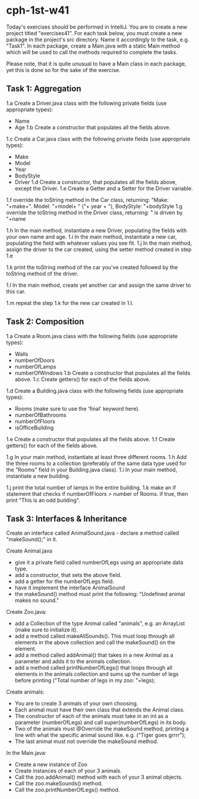# cph-1st-w41
Today's exercises should be performed in IntelliJ. 
You are to create a new project titled "exercises41". 
For each task below, you must create a new package in the project's src directory. Name it accordingly to the task, e.g. "Task1". 
In each package, create a Main.java with a static Main method which will be used to call the methods required to complete the tasks. 

Please note, that it is quite unusual to have a Main class in each package, yet this is done so for the sake of the exercise.

## Task 1: Aggregation
1.a Create a Driver.java class with the following private fields (use appropriate types): 
- Name
- Age
1.b Create a constructor that populates all the fields above. 

1.c Create a Car.java class with the following private fields (use appropriate types):
- Make
- Model
- Year
- BodyStyle
- Driver
1.d Create a constructor, that populates all the fields above, except the Driver. 
1.e Create a Getter and a Setter for the Driver variable.

1.f override the toString method in the Car class, returning:
     "Make: "+make+". Model: "+model+ " ("+ year + "), BodyStyle: "+bodyStyle
1.g override the toString method in the Driver class, returning: 
    " is driven by "+name

1.h In the main method, instantiate a new Driver, populating the fields with your own name and age. 
1.i In the main method, instantiate a new car, populating the field with whatever values you see fit. 
1.j In the main method, assign the driver to the car created, using the setter method created in step 1.e

1.k print the toString method of the car you've created followed by the toString method of the driver. 

1.l In the main method, create yet another car and assign the same driver to this car. 

1.m repeat the step 1.k for the new car created in 1.l. 


## Task 2: Composition
1.a Create a Room.java class with the following fields (use appropriate types): 
- Walls
- numberOfDoors
- numberOfLamps
- numberOfWindows
1.b Create a constructor that populates all the fields above. 
1.c Create getters() for each of the fields above. 

1.d Create a Building.java class with the following fields (use appropriate types):
- Rooms (make sure to use the \'final\' keyword here).
- numberOfBathrooms
- numberOfFloors
- isOfficeBuilding

1.e Create a constructor that populates all the fields above. 
1.f Create getters() for each of the fields above. 
    
1.g In your main method, instantiate at least three different rooms. 
1.h Add the three rooms to a collection (preferably of the same data type used for the "Rooms" field in your Building.java class).
1.i In your main method, instantiate a new building.

1.j print the total number of lamps in the entire building.
1.k make an if statement that checks if numberOfFloors > number of Rooms. if true, then print "This is an odd building". 



## Task 3: Interfaces & Inheritance 
Create an interface called AnimalSound.java 
    - declare a method called "makeSound();" in it. 

Create Animal.java
- give it a private field called numberOfLegs using an appropriate data type. 
- add a constructor, that sets the above field. 
- add a getter for the numberOfLegs field. 
- have it implement the interface AnimalSound
- the makeSound() method must print the following: "Undefined animal makes no sound."

Create Zoo.java:
- add a Collection of the type Animal called "animals", e.g. an ArrayList (make sure to initialize it).
- add a method called makeAllSounds(). This must loop through all elements in the above collection and call the makeSound() on the element. 
- add a method called addAnimal() that takes in a new Animal as a parameter and adds it to the animals collection. 
- add a method called printNumberOfLegs() that loops through all elements in the animals collection and sums up the number of legs before printing ("Total number of legs in my zoo: "+legs);

Create animals: 
- You are to create 3 animals of your own choosing. 
- Each animal must have their own class that extends the Animal class. 
- The constructor of each of the animals must take in an int as a parameter (numberOfLegs) and call super(numberOfLegs) in its body. 
- Two of the animals must @Override the makeSound method, printing a line with what the specific animal sound like. e.g. ("Tiger goes grrrr"); 
- The last animal must not override the makeSound method. 

In the Main.java: 
- Create a new instance of Zoo
- Create instances of each of your 3 animals. 
- Call the zoo.addAnimal() method with each of your 3 animal objects. 
- Call the zoo.makeSounds() method. 
- Call the zoo.printNumberOfLegs() method. 
